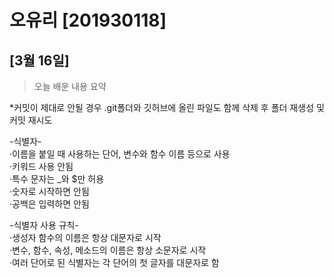# 오유리 [201930118]
## [3월 16일]
> 오늘 배운 내용 요약
<!-- 최근 날짜를 맨 앞으로 -->

*커밋이 제대로 안될 경우 .git폴더와 깃허브에 올린 파일도 함께 삭제 후
폴더 재생성 및 커밋 재시도

-식별자-<br />
·이름을 붙일 때 사용하는 단어, 변수와 함수 이름 등으로 사용<br />
·키워드 사용 안됨<br />
·특수 문자는 _와 $만 허용<br />
·숫자로 시작하면 안됨<br />
·공백은 입력하면 안됨

-식별자 사용 규칙-<br />
·생성자 함수의 이름은 항상 대문자로 시작<br />
·변수, 함수, 속성, 메소드의 이름은 항상 소문자로 시작<br />
·여러 단어로 된 식별자는 각 단어의 첫 글자를 대문자로 함
